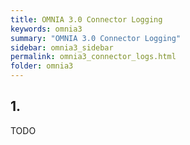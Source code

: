 ```yaml
---
title: OMNIA 3.0 Connector Logging
keywords: omnia3
summary: "OMNIA 3.0 Connector Logging"
sidebar: omnia3_sidebar
permalink: omnia3_connector_logs.html
folder: omnia3
---
```

## 1. 
TODO
